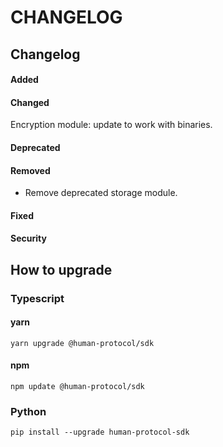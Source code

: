 # CHANGELOG

## Changelog

#### Added

#### Changed

Encryption module: update to work with binaries.

#### Deprecated

#### Removed

* Remove deprecated storage module.

#### Fixed

#### Security

## How to upgrade

### Typescript

#### yarn

```
yarn upgrade @human-protocol/sdk
```

#### npm

```
npm update @human-protocol/sdk
```

### Python

```
pip install --upgrade human-protocol-sdk
```
